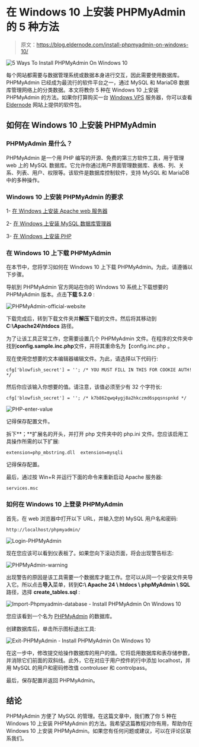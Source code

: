 # 在 Windows 10 上安装 PHPMyAdmin 的 5 种方法

> 原文：<https://blog.eldernode.com/install-phpmyadmin-on-windows-10/>

![5 Ways To Install PHPMyAdmin On Windows 10](img/0bc9163f365ff93b9cdf8a9fbc69a86f.png)

每个网站都需要与数据管理系统或数据本身进行交互，因此需要使用数据库。PHPMyAdmin 已经成为最流行的软件平台之一，通过 MySQL 和 MariaDB 数据库管理网络上的分类数据。本文将教你 5 种在 Windows 10 上安装 PHPMyAdmin 的方法。如果你打算购买一台 [Windows VPS](https://eldernode.com/windows-vps/) 服务器，你可以查看 [Eldernode](https://eldernode.com/) 网站上提供的软件包。

## **如何在 Windows 10 上安装 PHPMyAdmin**

### **PHPMyAdmin 是什么？**

PHPMyAdmin 是一个用 PHP 编写的开源、免费的第三方软件工具，用于管理 web 上的 MySQL 数据库。它允许你通过用户界面管理数据库、表格、列、关系、列表、用户、权限等。该软件是数据库控制软件，支持 MySQL 和 MariaDB 中的多种操作。

### **Windows 10 上安装 PHPMyAdmin 的要求**

1- [在 Windows 上安装 Apache web 服务器](https://blog.eldernode.com/install-apache-on-windows-server/)

2- [在 Windows 上安装 MySQL 数据库管理器](https://blog.eldernode.com/install-mysql-on-windows-server/)

3- [在 Windows 上安装 PHP](https://blog.eldernode.com/installing-php-on-windows-server/)

### **在 Windows 10 上下载 PHPMyAdmin**

在本节中，您将学习如何在 Windows 10 上下载 PHPMyAdmin。为此，请遵循以下步骤。

导航到 PHPMyAdmin 官方网站在你的 Windows 10 系统上下载想要的 PHPMyAdmin 版本。点击**下载 5.2.0** :

![PHPMyAdmin-official-website](img/4ba5f20d76b6736933bf21c66a5e157e.png)

下载完成后，转到下载文件夹并**解压**下载的文件。然后将其移动到 **C:\Apache24\htdocs** 路径。

为了让该工具正常工作，您需要设置几个 PHPMyAdmin 文件。在程序的文件夹中找到**config.sample.inc.php**文件，并将其重命名为【config.inc.php 。

现在使用您想要的文本编辑器编辑文件。为此，请选择以下代码行:

```
cfg['blowfish_secret'] = ''; /* YOU MUST FILL IN THIS FOR COOKIE AUTH! */
```

然后你应该输入你想要的值。请注意，该值必须至少有 32 个字符长:

```
cfg['blowfish_secret'] = ''; /* k7b862qwq4ygj8a2hkczmd6spqsnspnkd */
```

![PHP-enter-value](img/bd81c6d15e06471d7390c12ad6f300ad.png)

记得保存配置文件。

拆下**；**扩展名的开头，并打开 php 文件夹中的 php.ini 文件。您应该启用工具操作所需的以下扩展:

```
extension=php_mbstring.dll  extension=mysqli
```

记得保存配置。

最后，通过按 Win+R 并运行下面的命令来重新启动 Apache 服务器:

```
services.msc
```

### **如何在 Windows 10 上登录 PHPMyAdmin**

首先，在 web 浏览器中打开以下 URL，并输入您的 MySQL 用户名和密码:

```
http://localhost/phpmyadmin/
```

![Login-PHPMyAdmin](img/f3770c42769919d7370ba9ffd0b5ab80.png)

现在您应该可以看到仪表板了。如果您向下滚动页面，将会出现警告标志:

![PHPMyAdmin-warning](img/40b7aa845373895393933278fc5fad64.png)

出现警告的原因是该工具需要一个数据库才能工作。您可以从同一个安装文件夹导入它。所以点击**导入**菜单，转到**C:\ Apache 24 \ htdocs \ phpMyAdmin \ SQL**路径，选择 **create_tables.sql** :

![Import-Phpmyadmin-database - Install PHPMyAdmin On Windows 10](img/a0b30dd8e7a3d8812f33631c23c6a117.png)

您应该看到一个名为 [PHPMyAdmin](https://blog.eldernode.com/install-the-latest-phpmyadmin-on-ubuntu-20/) 的数据库。

创建数据库后，单击所示图标退出工具:

![Exit-PHPMyAdmin - Install PHPMyAdmin On Windows 10](img/bffa9203f41a5215f5cc32e09a4d3599.png)

在这一步中，修改提交给操作数据库的用户的值。它将启用数据库和表存储参数，并消除它们前面的双斜线。此外，它在对应于用户控件的行中添加 localhost，并用 MySQL 的用户和密码修改值 controluser 和 controlpass。

最后，保存配置并返回 PHPMyAdmin。

## 结论

PHPMyAdmin 方便了 MySQL 的管理。在这篇文章中，我们教了你 5 种在 Windows 10 上安装 PHPMyAdmin 的方法。我希望这篇教程对你有用，帮助你在 Windows 10 上安装 PHPMyAdmin。如果您有任何问题或建议，可以在评论区联系我们。
